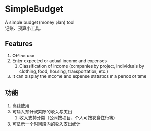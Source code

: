 # SimpleBudget
A simple budget (money plan) tool.  
记账、预算小工具。

## Features
1. Offline use
2. Enter expected or actual income and expenses
     1. Classification of income (companies by project, individuals by clothing, food, housing, transportation, etc.)
4. It can display the income and expense statistics in a period of time

## 功能
1. 离线使用
2. 可输入预计或实际的收入与支出
    1. 收入支持分类（公司按项目，个人可按衣食住行等）
4. 可显示一个时间段内的收入支出统计

